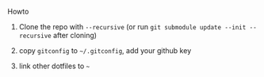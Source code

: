 
Howto

1. Clone the repo with `--recursive` (or run `git submodule update --init --recursive` after cloning)

2. copy `gitconfig` to `~/.gitconfig`, add your github key

3. link other dotfiles to `~`

